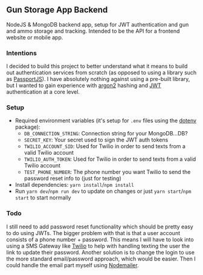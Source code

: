## Gun Storage App Backend
NodeJS &amp; MongoDB backend app, setup for JWT authentication and gun and ammo storage and tracking. Intended to be the API for a frontend website or mobile app.

### Intentions
I decided to build this project to better understand what it means to build out authentication services from scratch (as opposed to using a library such as [PassportJS](https://github.com/jaredhanson/passport)). I have absolutely nothing against using a pre-built library, but I wanted to gain experience with [argon2](https://github.com/P-H-C/phc-winner-argon2) hashing and [JWT](https://jwt.io) authentication at a core level.

### Setup
- Required environment variables (it's setup for `.env` files using the [dotenv](https://github.com/motdotla/dotenv) package):
  - `DB_CONNECTION_STRING`: Connection string for your MongoDB...DB?
  - `SECRET_KEY`: Your secret used to sign the JWT auth tokens
  - `TWILIO_ACCOUNT_SID`: Used for Twilio in order to send texts from a valid Twilio account
  - `TWILIO_AUTH_TOKEN`: Used for Twilio in order to send texts from a valid Twilio account
  - `TEST_PHONE_NUMBER`: The phone number you want Twilio to send the password reset info to (just for testing)
- Install dependencies: `yarn install`/`npm install`
- Run `yarn dev`/`npm run dev` to update on changes or just `yarn start`/`npm start` to start normally

### Todo
I still need to add password reset functionality which should be pretty easy to do using JWTs. The bigger problem with that is that a user account consists of a phone number + password. This means I will have to look into using a SMS Gateway like [Twilio](https://www.twilio.com/) to help with handling texting the user the link to update their password. Another solution is to change the login to use the more standard email/password approach, which would be easier. Then I could handle the email part myself using [Nodemailer](https://github.com/nodemailer/nodemailer).
